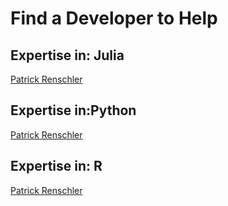 # Find a Developer to Help 

## Expertise in: Julia

[Patrick Renschler](mailto:patrick.renschler@zillabyte.com) 

## Expertise in:Python

[Patrick Renschler](mailto:patrick.renschler@zillabyte.com) 

## Expertise in: R

[Patrick Renschler](mailto:patrick.renschler@zillabyte.com) 